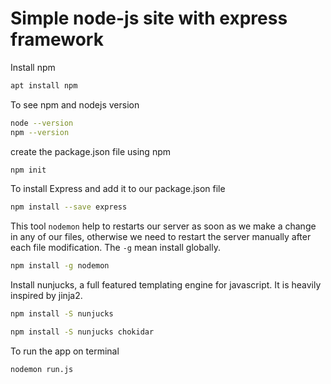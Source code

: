 # Simple node-js site with express framework

Install npm

```sh
apt install npm
```

To see npm and nodejs version

```sh
node --version
npm --version
```

create the package.json file using npm

```sh
npm init
```

To install Express and add it to our package.json file

```sh
npm install --save express
```

This tool `nodemon` help to restarts our server as soon as we make a change in any of our files, otherwise we need to restart the server manually after each file modification. The `-g` mean install globally.

```sh
npm install -g nodemon
```

Install nunjucks, a full featured templating engine for javascript. It is heavily inspired by jinja2.

```sh
npm install -S nunjucks

npm install -S nunjucks chokidar
```

To run the app on terminal

```sh
nodemon run.js
```

